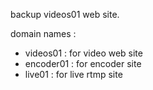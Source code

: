 backup videos01 web site.

domain names : 
* videos01  : for video web site
* encoder01 : for encoder site
* live01    : for live rtmp site


